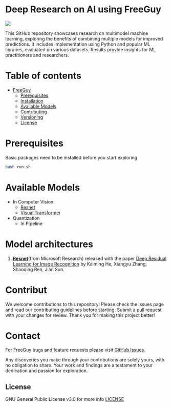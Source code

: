 # Deep Research on AI using FreeGuy

<a href="https://git-codecommit.ap-south-1.amazonaws.com/v1/repos/ai-mammography-classification"><img src="https://img.shields.io/pypi/pyversions/dataprep?style=flat-square"/></a>
<!-- <a href=""><img src="https://colab.research.google.com/assets/colab-badge.svg" alt="Open In Colab"></a> -->


This GitHub repository showcases research on multimodel machine learning, exploring the benefits of combining multiple models for improved predictions. It includes implementation using Python and popular ML libraries, evaluated on various datasets. Results provide insights for ML practitioners and researchers.


# Table of contents

- [FreeGuy](#freeguy)
  - [Prerequisites](#prerequisites)
  - [Installation](#installation)
  - [Available Models](#available-models)
  - [Contributing](#contributing)
  - [Versioning](#versioning)
  - [License](#license)

# Prerequisites

Basic packages need to be installed before you start exploring
```sh
bash run.sh
```

# Available Models
- In Computer Vision:
    - [Resnet](/home/nishanth/Desktop/RnD/deep-research-on-ai/examples/resnet/README.md)
    - [Visual Transformer](/home/nishanth/Desktop/RnD/deep-research-on-ai/examples/visual_transformers/README.md)
- Quantization
    - In Pipeline

# Model architectures

1. **[Resnet](#)**(from Microsoft Research) released with the paper [Deep Residual Learning for Image Recognition](https://arxiv.org/abs/1512.03385) by Kaiming He, Xiangyu Zhang, Shaoqing Ren, Jian Sun.

# Contribut

We welcome contributions to this repository! Please check the issues page and read our contributing guidelines before starting. Submit a pull request with your changes for review. Thank you for making this project better!

# Contact
For FreeGuy bugs and feature requests please visit [GitHub Issues](https://github.com/nkdatascientist/freeguy/issues).

Any discoveries you make through your contributions are solely yours, with no obligation to share. Your work and findings are a testament to your dedication and passion for exploration.

## License

  GNU General Public License v3.0 for more info [LICENSE](https://github.com/nkdatascientist/deep-research-on-ai/blob/4325ef47cae286012be49066ef1fe184c1a7a845/LICENSE)

